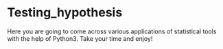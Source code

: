 # Testing_hypothesis
Here you are going to come across various applications of statistical tools with the help of Python3. Take your time and enjoy!

